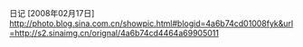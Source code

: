 日记 [2008年02月17日]
http://photo.blog.sina.com.cn/showpic.html#blogid=4a6b74cd01008fyk&url=http://s2.sinaimg.cn/orignal/4a6b74cd4464a69905011
